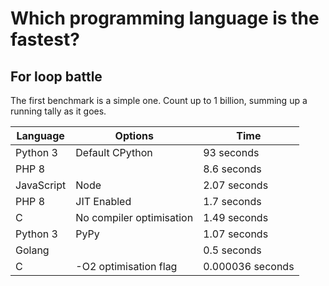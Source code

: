 # Which programming language is the fastest?

## For loop battle

The first benchmark is a simple one. Count up to 1 billion, summing up a running tally as it goes.

| Language    | Options         | Time         |
| ----------- | --------------- | ------------ |
| Python 3    | Default CPython | 93 seconds   |
| PHP 8       |                 | 8.6 seconds  |
| JavaScript  | Node            | 2.07 seconds |
| PHP 8       | JIT Enabled     | 1.7 seconds  |
| C           | No compiler optimisation | 1.49 seconds |
| Python 3    | PyPy            | 1.07 seconds |
| Golang      |                 | 0.5 seconds  |
| C           | -O2 optimisation flag | 0.000036 seconds |